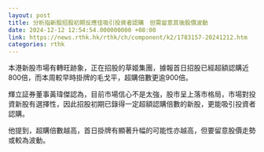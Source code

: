 ```yaml
---
layout: post
title: 分析指新股招股初期反應佳吸引投資者認購　但需留意其後股價波動
date: 2024-12-12 12:54:54.000000000 +08:00
link: https://news.rthk.hk/rthk/ch/component/k2/1783157-20241212.htm
categories: rthk
---
```


本港新股市場有轉旺跡象，正在招股的草姬集團，據報首日招股已經超額認購近800倍，而本周較早時掛牌的毛戈平，超購倍數更逾900倍。

輝立証券董事黃瑋傑認為，目前市場信心不是太強，股市呈上落市格局，市場對投資新股有選擇性，因此招股初期已錄得一定超額認購倍數的新股，更能吸引投資者認購。

他提到，超購倍數越高，首日掛牌有顯著升幅的可能性亦越高，但要留意股價走勢或較為波動。
